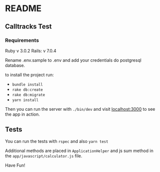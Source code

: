 # README

## Calltracks Test

### Requirements
Ruby v 3.0.2
Rails: v 7.0.4


Rename .env.sample to .env and add your credentials do postgresql database.

to install the project run:
* `bundle install`
* `rake db:create`
* `rake db:migrate`
* `yarn install`

Then you can run the server with `./bin/dev` and visit [localhost:3000](http://localhost:3000) to see the app in action.

## Tests
You can run the tests with `rspec` and also `yarn test`

Additional methods are placed in `ApplicationHelper` and js sum method in the `app/javascript/calculator.js` file.


Have Fun!
